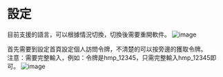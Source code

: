 # 設定

目前支援的語言，可以根據情況切換，切換後需要重開軟件。
![image](https://user-images.githubusercontent.com/87819805/170211155-2d46689d-729a-44ed-9ec0-1ce785481549.png)

首先需要到設定首頁設定個人訪問令牌，不清楚的可以按旁邊的獲取令牌。</br>
注意：需要完整輸入，例如：令牌是hmp_12345，只需完整輸入hmp_12345即可。
![image](https://user-images.githubusercontent.com/87819805/170210019-252ab174-42c1-4a98-8839-9ed52b47b50c.png)


